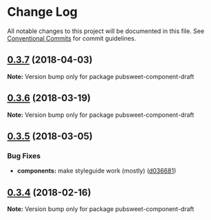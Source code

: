 # Change Log

All notable changes to this project will be documented in this file.
See [Conventional Commits](https://conventionalcommits.org) for commit guidelines.

<a name="0.3.7"></a>
## [0.3.7](https://gitlab.coko.foundation/pubsweet/pubsweet/compare/pubsweet-component-draft@0.3.6...pubsweet-component-draft@0.3.7) (2018-04-03)




**Note:** Version bump only for package pubsweet-component-draft

<a name="0.3.6"></a>
## [0.3.6](https://gitlab.coko.foundation/pubsweet/pubsweet/compare/pubsweet-component-draft@0.3.5...pubsweet-component-draft@0.3.6) (2018-03-19)




**Note:** Version bump only for package pubsweet-component-draft

<a name="0.3.5"></a>
## [0.3.5](https://gitlab.coko.foundation/pubsweet/pubsweet/compare/pubsweet-component-draft@0.3.4...pubsweet-component-draft@0.3.5) (2018-03-05)


### Bug Fixes

* **components:** make styleguide work (mostly) ([d036681](https://gitlab.coko.foundation/pubsweet/pubsweet/commit/d036681))




<a name="0.3.4"></a>

## [0.3.4](https://gitlab.coko.foundation/pubsweet/pubsweet/compare/pubsweet-component-draft@0.3.3...pubsweet-component-draft@0.3.4) (2018-02-16)

**Note:** Version bump only for package pubsweet-component-draft
